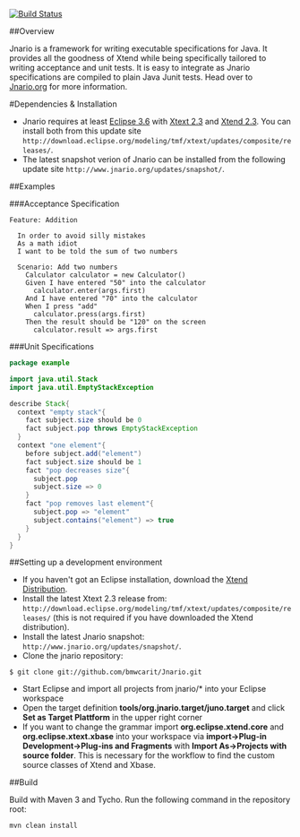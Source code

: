 [![Build Status](https://jnario.ci.cloudbees.com/job/jnario-snapshot/badge/icon)](https://jnario.ci.cloudbees.com/job/jnario-snapshot/)

##Overview

Jnario is a framework for writing executable specifications for Java. It provides all the goodness of Xtend while being specifically tailored to writing acceptance and unit tests. It is easy to integrate as Jnario specifications are compiled to plain Java Junit tests. Head over to [Jnario.org](http://www.jnario.org) for more information.

#Dependencies & Installation

* Jnario requires at least [Eclipse 3.6](http://eclipse.org/downloads/) with [Xtext 2.3](http://www.xtext.org) and [Xtend 2.3](http://www.eclipse.org/xtend/). You can install both from this update site `http://download.eclipse.org/modeling/tmf/xtext/updates/composite/releases/`.
* The latest snapshot verion of Jnario can be installed from the following update site `http://www.jnario.org/updates/snapshot/`.

##Examples

###Acceptance Specification

```cucumber
Feature: Addition

  In order to avoid silly mistakes
  As a math idiot
  I want to be told the sum of two numbers
  
  Scenario: Add two numbers
    Calculator calculator = new Calculator()
    Given I have entered "50" into the calculator
      calculator.enter(args.first)
    And I have entered "70" into the calculator
    When I press "add"
      calculator.press(args.first)
    Then the result should be "120" on the screen
      calculator.result => args.first
```

###Unit Specifications

```java
package example

import java.util.Stack
import java.util.EmptyStackException

describe Stack{
  context "empty stack"{
    fact subject.size should be 0
    fact subject.pop throws EmptyStackException
  }
  context "one element"{ 
    before subject.add("element")
    fact subject.size should be 1
    fact "pop decreases size"{
      subject.pop
      subject.size => 0 
    }
    fact "pop removes last element"{
      subject.pop => "element"
      subject.contains("element") => true
    } 
  } 
}
```

##Setting up a development environment

* If you haven't got an Eclipse installation, download the [Xtend Distribution](http://www.eclipse.org/xtend/download.html). 
* Install the latest Xtext 2.3 release from: `http://download.eclipse.org/modeling/tmf/xtext/updates/composite/releases/` (this is not required if you have downloaded the Xtend distribution).
* Install the latest Jnario snapshot: `http://www.jnario.org/updates/snapshot/`.
* Clone the jnario repository: 

``` 
$ git clone git://github.com/bmwcarit/Jnario.git
``` 

* Start Eclipse and import all projects from jnario/* into your Eclipse workspace
* Open the target definition **tools/org.jnario.target/juno.target** and click **Set as Target Plattform** in the upper right corner
* If you want to change the grammar import **org.eclipse.xtend.core** and **org.eclipse.xtext.xbase** into your workspace via **import->Plug-in Development->Plug-ins and Fragments** with **Import As->Projects with source folder**. This is necessary for the workflow to find the custom source classes of Xtend and Xbase.

##Build

Build with Maven 3 and Tycho. Run the following command in the repository root:

``` 
mvn clean install
``` 
